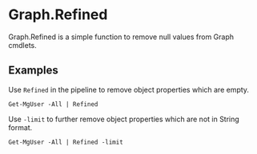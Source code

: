 # Graph.Refined

Graph.Refined is a simple function to remove null values from Graph cmdlets. 

## Examples

Use ```Refined``` in the pipeline to remove object properties which are empty.
```
Get-MgUser -All | Refined
```
Use ```-limit``` to further remove object properties which are not in String format.
```
Get-MgUser -All | Refined -limit
```